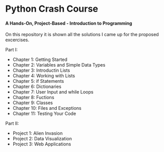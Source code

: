 # Python Crash Course
#### A Hands-On, Project-Based - Introduction to Programming

On this repository it is shown all the solutions I came up for the proposed excercises.

Part I:
 * Chapter 1: Getting Started
 * Chapter 2: Variables and Simple Data Types
 * Chapter 3: Introductin Lists
 * Chapter 4: Working with Lists
 * Chapter 5: if Statements
 * Chapter 6: Dictionaries
 * Chapter 7: User Input and while Loops
 * Chapter 8: Fuctions
 * Chapter 9: Classes
 * Chapter 10: Files and Exceptions
 * Chapter 11: Testing Your Code

Part II:
 * Project 1: Alien Invasion
 * Project 2: Data Visualization
 * Project 3: Web Applications

